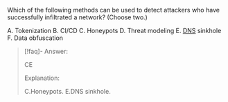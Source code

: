 
Which of the following methods can be used to detect attackers who have successfully infiltrated a network? (Choose two.) 

A. Tokenization 
B. CI/CD 
C. Honeypots 
D. Threat modeling 
E. [DNS](../../Glossary/DNS.md) sinkhole 
F. Data obfuscation

> [!faq]- Answer: 
> 
> CE 
> 
> Explanation: 
> 
> C.Honeypots. E.DNS sinkhole.

